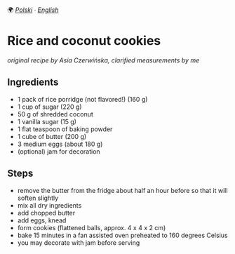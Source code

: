 🌍
*[Polski](README.md) ∙ [English](README-en.md)*

Rice and coconut cookies
========================

_original recipe by Asia Czerwińska, clarified measurements by me_

Ingredients
-----------

* 1 pack of rice porridge (not flavored!) (160 g)
* 1 cup of sugar (220 g)
* 50 g of shredded coconut
* 1 vanilla sugar (15 g)
* 1 flat teaspoon of baking powder
* 1 cube of butter (200 g)
* 3 medium eggs (about 180 g)
* (optional) jam for decoration

Steps
-----

* remove the butter from the fridge about half an hour before so that it will
  soften slightly
* mix all dry ingredients
* add chopped butter
* add eggs, knead
* form cookies (flattened balls, approx. 4 x 4 x 2 cm)
* bake 15 minutes in a fan assisted oven preheated to 160 degrees Celsius
* you may decorate with jam before serving   
